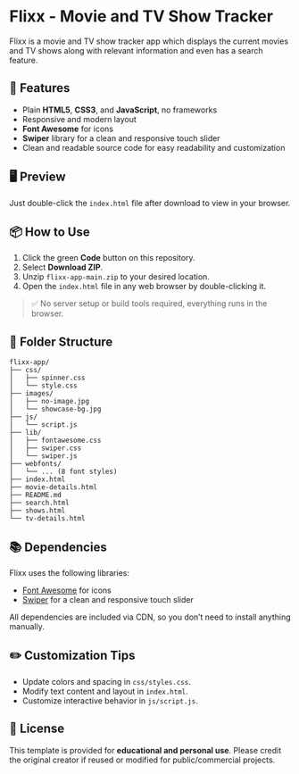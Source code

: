 # Flixx - Movie and TV Show Tracker

Flixx is a movie and TV show tracker app which displays the current movies and TV shows along with relevant information and even has a search feature.

## 🔧 Features

- Plain **HTML5**, **CSS3**, and **JavaScript**, no frameworks
- Responsive and modern layout
- **Font Awesome** for icons
- **Swiper** library for a clean and responsive touch slider
- Clean and readable source code for easy readability and customization

## 🖥️ Preview

Just double-click the `index.html` file after download to view in your browser.

## 📦 How to Use

1. Click the green **Code** button on this repository.
2. Select **Download ZIP**.
3. Unzip `flixx-app-main.zip` to your desired location.
4. Open the `index.html` file in any web browser by double-clicking it.

> ✅ No server setup or build tools required, everything runs in the browser.

## 📁 Folder Structure

```
flixx-app/
├── css/
│   ├── spinner.css
│   └── style.css
├── images/
│   ├── no-image.jpg
│   └── showcase-bg.jpg
├── js/
│   └── script.js
├── lib/
│   ├── fontawesome.css
│   ├── swiper.css
│   └── swiper.js
├── webfonts/
│   └── ... (8 font styles)
├── index.html
├── movie-details.html
├── README.md
├── search.html
├── shows.html
└── tv-details.html
```

## 📚 Dependencies

Flixx uses the following libraries:

- [Font Awesome](https://fontawesome.com/) for icons
- [Swiper](https://swiperjs.org) for a clean and responsive touch slider

All dependencies are included via CDN, so you don’t need to install anything manually.

## ✏️ Customization Tips

- Update colors and spacing in `css/styles.css`.
- Modify text content and layout in `index.html`.
- Customize interactive behavior in `js/script.js`.

## 📃 License

This template is provided for **educational and personal use**. Please credit the original creator if reused or modified for public/commercial projects.

